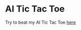 # AI Tic Tac Toe

Try to beat my AI Tic Tac Toe [here](https://giorgitchanturidze.github.io/ai-tic-tac-toe/)
